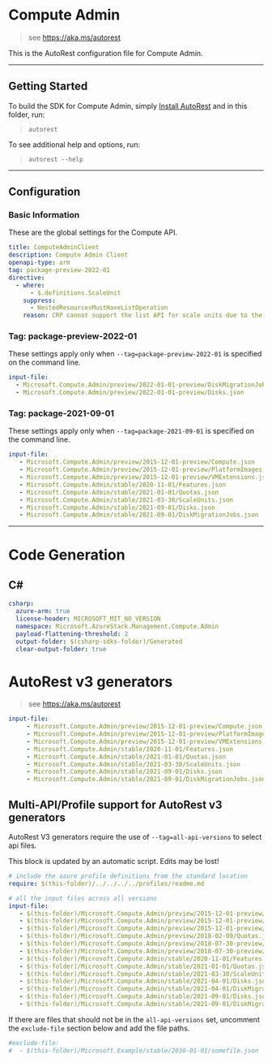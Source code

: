 # Compute Admin

> see https://aka.ms/autorest

This is the AutoRest configuration file for Compute Admin.

---

## Getting Started

To build the SDK for Compute Admin, simply [Install AutoRest](https://aka.ms/autorest/install) and in this folder, run:

> `autorest`

To see additional help and options, run:

> `autorest --help`

---

## Configuration

### Basic Information

These are the global settings for the Compute API.

``` yaml
title: ComputeAdminClient
description: Compute Admin Client
openapi-type: arm
tag: package-preview-2022-01
directive:
  - where:
      - $.definitions.ScaleUnit
    suppress:
      - NestedResourcesMustHaveListOperation
    reason: CRP cannot support the list API for scale units due to the undesired load that would inflict on the system
```


### Tag: package-preview-2022-01

These settings apply only when `--tag=package-preview-2022-01` is specified on the command line.

```yaml $(tag) == 'package-preview-2022-01'
input-file:
  - Microsoft.Compute.Admin/preview/2022-01-01-preview/DiskMigrationJobs.json
  - Microsoft.Compute.Admin/preview/2022-01-01-preview/Disks.json
```
### Tag: package-2021-09-01

These settings apply only when `--tag=package-2021-09-01` is specified on the command line.

``` yaml $(tag) == 'package-2021-09-01'
input-file:
   - Microsoft.Compute.Admin/preview/2015-12-01-preview/Compute.json
   - Microsoft.Compute.Admin/preview/2015-12-01-preview/PlatformImages.json
   - Microsoft.Compute.Admin/preview/2015-12-01-preview/VMExtensions.json
   - Microsoft.Compute.Admin/stable/2020-11-01/Features.json
   - Microsoft.Compute.Admin/stable/2021-01-01/Quotas.json
   - Microsoft.Compute.Admin/stable/2021-03-30/ScaleUnits.json
   - Microsoft.Compute.Admin/stable/2021-09-01/Disks.json
   - Microsoft.Compute.Admin/stable/2021-09-01/DiskMigrationJobs.json
```

---

# Code Generation

## C#

``` yaml $(csharp)
csharp:
  azure-arm: true
  license-header: MICROSOFT_MIT_NO_VERSION
  namespace: Microsoft.AzureStack.Management.Compute.Admin
  payload-flattening-threshold: 2
  output-folder: $(csharp-sdks-folder)/Generated
  clear-output-folder: true
```

# AutoRest v3 generators

> see https://aka.ms/autorest

``` yaml
input-file:  
     - Microsoft.Compute.Admin/preview/2015-12-01-preview/Compute.json
     - Microsoft.Compute.Admin/preview/2015-12-01-preview/PlatformImages.json
     - Microsoft.Compute.Admin/preview/2015-12-01-preview/VMExtensions.json
     - Microsoft.Compute.Admin/stable/2020-11-01/Features.json
     - Microsoft.Compute.Admin/stable/2021-01-01/Quotas.json
     - Microsoft.Compute.Admin/stable/2021-03-30/ScaleUnits.json
     - Microsoft.Compute.Admin/stable/2021-09-01/Disks.json
     - Microsoft.Compute.Admin/stable/2021-09-01/DiskMigrationJobs.json
```

## Multi-API/Profile support for AutoRest v3 generators

AutoRest V3 generators require the use of `--tag=all-api-versions` to select api files.

This block is updated by an automatic script. Edits may be lost!

``` yaml $(tag) == 'all-api-versions' /* autogenerated */
# include the azure profile definitions from the standard location
require: $(this-folder)/../../../../profiles/readme.md

# all the input files across all versions
input-file:
   - $(this-folder)/Microsoft.Compute.Admin/preview/2015-12-01-preview/Compute.json
   - $(this-folder)/Microsoft.Compute.Admin/preview/2015-12-01-preview/PlatformImages.json
   - $(this-folder)/Microsoft.Compute.Admin/preview/2015-12-01-preview/VMExtensions.json
   - $(this-folder)/Microsoft.Compute.Admin/preview/2018-02-09/Quotas.json
   - $(this-folder)/Microsoft.Compute.Admin/preview/2018-07-30-preview/Disks.json
   - $(this-folder)/Microsoft.Compute.Admin/preview/2018-07-30-preview/DiskMigrationJobs.json
   - $(this-folder)/Microsoft.Compute.Admin/stable/2020-11-01/Features.json
   - $(this-folder)/Microsoft.Compute.Admin/stable/2021-01-01/Quotas.json
   - $(this-folder)/Microsoft.Compute.Admin/stable/2021-03-30/ScaleUnits.json
   - $(this-folder)/Microsoft.Compute.Admin/stable/2021-04-01/Disks.json
   - $(this-folder)/Microsoft.Compute.Admin/stable/2021-04-01/DiskMigrationJobs.json
   - $(this-folder)/Microsoft.Compute.Admin/stable/2021-09-01/Disks.json
   - $(this-folder)/Microsoft.Compute.Admin/stable/2021-09-01/DiskMigrationJobs.json
```

If there are files that should not be in the `all-api-versions` set,
uncomment the  `exclude-file` section below and add the file paths.

``` yaml $(tag) == 'all-api-versions'
#exclude-file: 
#  - $(this-folder)/Microsoft.Example/stable/2010-01-01/somefile.json
```
